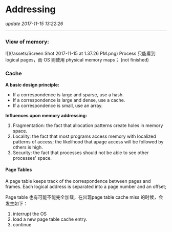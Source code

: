 # Addressing
_update 2017-11-15 13:22:26_

---
### View of memory:
![](/assets/Screen Shot 2017-11-15 at 1.37.26 PM.png)
Process 只能看到 logical pages，而 OS 则使用 physical memory maps；
(not finished)

### Cache
**A basic design principle:**  

* If a correspondence is large and sparse, use a hash.
* If a correspondence is large and dense, use a cache.
* If a correspondence is small, use an array.

**Influences upon memory addressing:**

1. Fragmentation: the fact that allocation patterns create holes in memory space.
2. Locality: the fact that most programs access memory with localized patterns of access; the likelihood that apage access will be followed by others is high.
3. Security: the fact that processes should not be able to
see other processes' space. 

#### Page Tables
A page table keeps track of the correspondence between pages and frames. Each logical address is separated into a page number and an offset;

Page table 也有可能不能完全加载，在出现page table cache miss 的时候，会发生如下：

1. interrupt the OS
2. load a new page table cache entry.
3. continue

